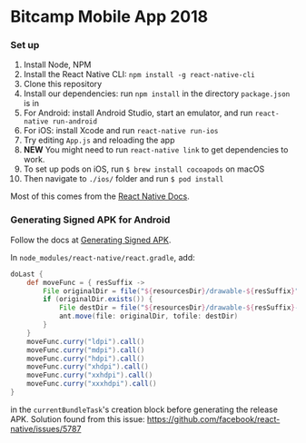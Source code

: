 # Bitcamp Mobile App 2018
### Set up
1. Install Node, NPM
2. Install the React Native CLI: `npm install -g react-native-cli`
3. Clone this repository
4. Install our dependencies: run `npm install` in the directory `package.json` is in
5. For Android: install Android Studio, start an emulator, and run `react-native run-android`
6. For iOS: install Xcode and run `react-native run-ios`
7. Try editing `App.js` and reloading the app
8. **NEW** You might need to run `react-native link` to get dependencies to work.
9. To set up pods on iOS, run `$ brew install cocoapods` on macOS
1. Then navigate to `./ios/` folder and run `$ pod install`

Most of this comes from the [React Native Docs](https://facebook.github.io/react-native/docs/getting-started.html).

### Generating Signed APK for Android

Follow the docs at [Generating Signed APK](http://facebook.github.io/react-native/releases/0.32/docs/signed-apk-android.html).

In `node_modules/react-native/react.gradle`, add:
  ```gradle
  doLast {
      def moveFunc = { resSuffix ->
          File originalDir = file("${resourcesDir}/drawable-${resSuffix}")
          if (originalDir.exists()) {
              File destDir = file("${resourcesDir}/drawable-${resSuffix}-v4")
              ant.move(file: originalDir, tofile: destDir)
          }
      }
      moveFunc.curry("ldpi").call()
      moveFunc.curry("mdpi").call()
      moveFunc.curry("hdpi").call()
      moveFunc.curry("xhdpi").call()
      moveFunc.curry("xxhdpi").call()
      moveFunc.curry("xxxhdpi").call()
  }
  ```
in the `currentBundleTask`'s creation block before generating the release APK.
Solution found from this issue: https://github.com/facebook/react-native/issues/5787

